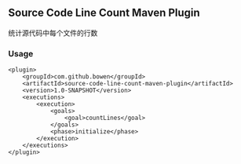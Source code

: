 ## Source Code Line Count Maven Plugin

统计源代码中每个文件的行数

### Usage

```
<plugin>
    <groupId>com.github.bowen</groupId>
    <artifactId>source-code-line-count-maven-plugin</artifactId>
    <version>1.0-SNAPSHOT</version>
    <executions>
        <execution>
            <goals>
                <goal>countLines</goal>
            </goals>
            <phase>initialize</phase>
        </execution>
    </executions>
</plugin>
```
